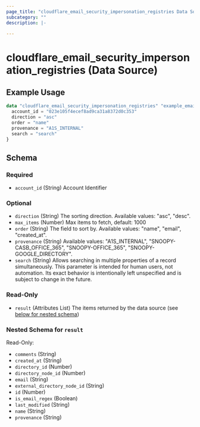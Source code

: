 ```yaml
---
page_title: "cloudflare_email_security_impersonation_registries Data Source - Cloudflare"
subcategory: ""
description: |-
  
---
```


# cloudflare_email_security_impersonation_registries (Data Source)



## Example Usage

```terraform
data "cloudflare_email_security_impersonation_registries" "example_email_security_impersonation_registries" {
  account_id = "023e105f4ecef8ad9ca31a8372d0c353"
  direction = "asc"
  order = "name"
  provenance = "A1S_INTERNAL"
  search = "search"
}
```

<!-- schema generated by tfplugindocs -->
## Schema

### Required

- `account_id` (String) Account Identifier

### Optional

- `direction` (String) The sorting direction.
Available values: "asc", "desc".
- `max_items` (Number) Max items to fetch, default: 1000
- `order` (String) The field to sort by.
Available values: "name", "email", "created_at".
- `provenance` (String) Available values: "A1S_INTERNAL", "SNOOPY-CASB_OFFICE_365", "SNOOPY-OFFICE_365", "SNOOPY-GOOGLE_DIRECTORY".
- `search` (String) Allows searching in multiple properties of a record simultaneously.
This parameter is intended for human users, not automation. Its exact
behavior is intentionally left unspecified and is subject to change
in the future.

### Read-Only

- `result` (Attributes List) The items returned by the data source (see [below for nested schema](#nestedatt--result))

<a id="nestedatt--result"></a>
### Nested Schema for `result`

Read-Only:

- `comments` (String)
- `created_at` (String)
- `directory_id` (Number)
- `directory_node_id` (Number)
- `email` (String)
- `external_directory_node_id` (String)
- `id` (Number)
- `is_email_regex` (Boolean)
- `last_modified` (String)
- `name` (String)
- `provenance` (String)


